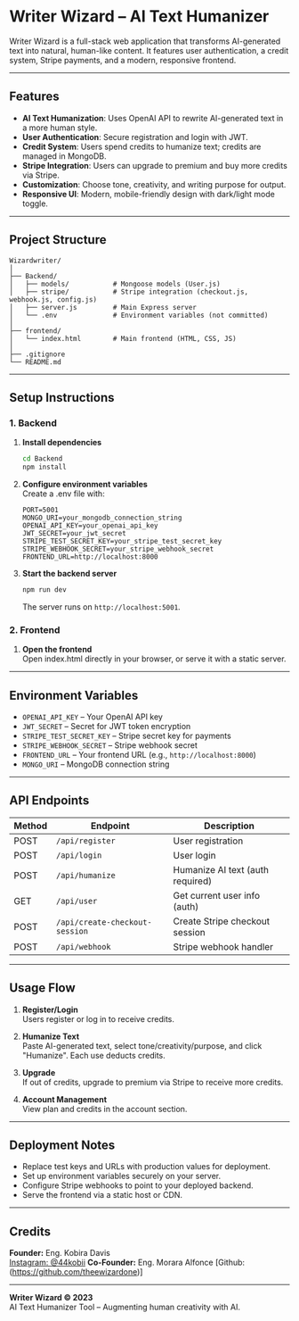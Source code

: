 # Writer Wizard – AI Text Humanizer

Writer Wizard is a full-stack web application that transforms AI-generated text into natural, human-like content. It features user authentication, a credit system, Stripe payments, and a modern, responsive frontend.

---

## Features

- **AI Text Humanization**: Uses OpenAI API to rewrite AI-generated text in a more human style.
- **User Authentication**: Secure registration and login with JWT.
- **Credit System**: Users spend credits to humanize text; credits are managed in MongoDB.
- **Stripe Integration**: Users can upgrade to premium and buy more credits via Stripe.
- **Customization**: Choose tone, creativity, and writing purpose for output.
- **Responsive UI**: Modern, mobile-friendly design with dark/light mode toggle.

---

## Project Structure

```
Wizardwriter/
│
├── Backend/
│   ├── models/           # Mongoose models (User.js)
│   ├── stripe/           # Stripe integration (checkout.js, webhook.js, config.js)
│   ├── server.js         # Main Express server
│   └── .env              # Environment variables (not committed)
│
├── frontend/
│   └── index.html        # Main frontend (HTML, CSS, JS)
│
├── .gitignore
└── README.md
```

---

## Setup Instructions

### 1. Backend

1. **Install dependencies**  
   ```sh
   cd Backend
   npm install
   ```

2. **Configure environment variables**  
   Create a .env file with:
   ```
   PORT=5001
   MONGO_URI=your_mongodb_connection_string
   OPENAI_API_KEY=your_openai_api_key
   JWT_SECRET=your_jwt_secret
   STRIPE_TEST_SECRET_KEY=your_stripe_test_secret_key
   STRIPE_WEBHOOK_SECRET=your_stripe_webhook_secret
   FRONTEND_URL=http://localhost:8000
   ```

3. **Start the backend server**  
   ```sh
   npm run dev
   ```
   The server runs on `http://localhost:5001`.

### 2. Frontend

1. **Open the frontend**  
   Open index.html directly in your browser, or serve it with a static server.

---

## Environment Variables

- `OPENAI_API_KEY` – Your OpenAI API key
- `JWT_SECRET` – Secret for JWT token encryption
- `STRIPE_TEST_SECRET_KEY` – Stripe secret key for payments
- `STRIPE_WEBHOOK_SECRET` – Stripe webhook secret
- `FRONTEND_URL` – Your frontend URL (e.g., `http://localhost:8000`)
- `MONGO_URI` – MongoDB connection string

---

## API Endpoints

| Method | Endpoint                      | Description                       |
|--------|-------------------------------|-----------------------------------|
| POST   | `/api/register`               | User registration                 |
| POST   | `/api/login`                  | User login                        |
| POST   | `/api/humanize`               | Humanize AI text (auth required)  |
| GET    | `/api/user`                   | Get current user info (auth)      |
| POST   | `/api/create-checkout-session`| Create Stripe checkout session    |
| POST   | `/api/webhook`                | Stripe webhook handler            |

---

## Usage Flow

1. **Register/Login**  
   Users register or log in to receive credits.

2. **Humanize Text**  
   Paste AI-generated text, select tone/creativity/purpose, and click "Humanize". Each use deducts credits.

3. **Upgrade**  
   If out of credits, upgrade to premium via Stripe to receive more credits.

4. **Account Management**  
   View plan and credits in the account section.

---

## Deployment Notes

- Replace test keys and URLs with production values for deployment.
- Set up environment variables securely on your server.
- Configure Stripe webhooks to point to your deployed backend.
- Serve the frontend via a static host or CDN.

---

## Credits

**Founder:** Eng. Kobira Davis  
[Instagram: @44kobii](https://www.instagram.com/44kobii/)
**Co-Founder:** Eng. Morara Alfonce
[Github: (https://github.com/theewizardone)]

---

**Writer Wizard © 2023**  
AI Text Humanizer Tool – Augmenting human creativity with AI.
